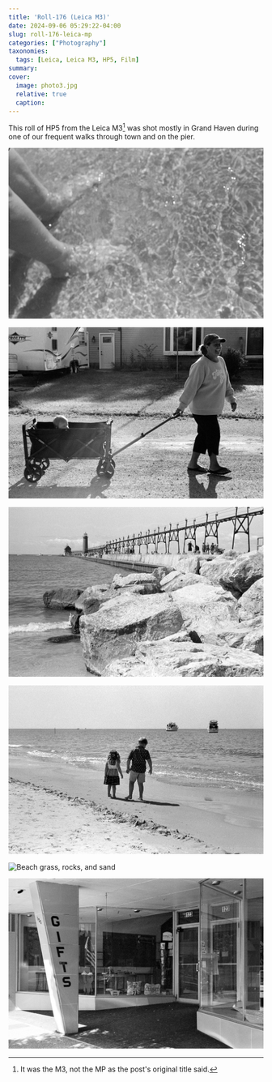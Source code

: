 ```yaml
---
title: 'Roll-176 (Leica M3)'
date: 2024-09-06 05:29:22-04:00
slug: roll-176-leica-mp
categories: ["Photography"]
taxonomies:
  tags: [Leica, Leica M3, HP5, Film]
summary: 
cover: 
  image: photo3.jpg
  relative: true
  caption: 
---
```


This roll of HP5 from the Leica M3[^oops] was shot mostly in Grand Haven during one of our frequent walks through town and on the pier.

![Gail's feet in Lake Michigan](photo1.jpg "Gail's feet in Lake Michigan")

![Grandma walking Lincoln](photo2.jpg "Grandma walking Lincoln")

![Grand Haven Pier](photo3.jpg "Grand Haven Pier")

![Well-dressed kids on beach](photo4.jpg "Well-dressed kids on beach")

![Beach grass, rocks, and sand](photo5.jpg "Beach grass, rocks, and sand")

![Gift store in Grand Haven. Closed.](photo6.jpg "Gift store in Grand Haven. Closed.")


[^oops]: It was the M3, not the MP as the post's original title said.

